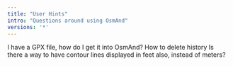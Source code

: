 ```yaml
---
title: "User Hints"
intro: "Questions around using OsmAnd"
versions: '*'
---
```


I have a GPX file, how do I get it into OsmAnd?
How to delete history
Is there a way to have contour lines displayed in feet also, instead of meters?




